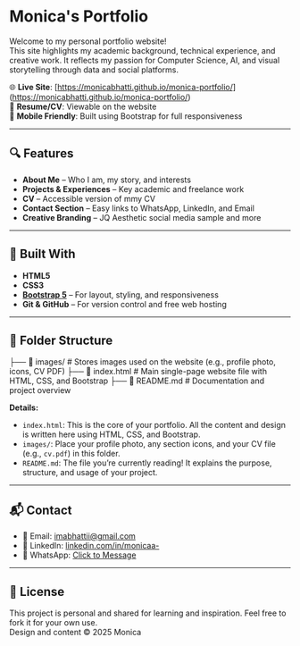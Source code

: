 # Monica's Portfolio

Welcome to my personal portfolio website!  
This site highlights my academic background, technical experience, and creative work. It reflects my passion for Computer Science, AI, and visual storytelling through data and social platforms.

🌐 **Live Site**: [https://monicabhatti.github.io/monica-portfolio/] (https://monicabhatti.github.io/monica-portfolio/)  
📄 **Resume/CV**: Viewable on the website  
📱 **Mobile Friendly**: Built using Bootstrap for full responsiveness  

---

## 🔍 Features

- **About Me** – Who I am, my story, and interests
- **Projects & Experiences** – Key academic and freelance work
- **CV** – Accessible version of mmy CV
- **Contact Section** – Easy links to WhatsApp, LinkedIn, and Email
- **Creative Branding** – JQ Aesthetic social media sample and more

---

## 🧰 Built With

- **HTML5**
- **CSS3**
- **[Bootstrap 5](https://getbootstrap.com/)** – For layout, styling, and responsiveness
- **Git & GitHub** – For version control and free web hosting

---

## 📁 Folder Structure
├── 📁 images/ # Stores images used on the website (e.g., profile photo, icons, CV PDF)
├── 📄 index.html # Main single-page website file with HTML, CSS, and Bootstrap
├── 📄 README.md # Documentation and project overview

**Details:**

- `index.html`: This is the core of your portfolio. All the content and design is written here using HTML, CSS, and Bootstrap.
- `images/`: Place your profile photo, any section icons, and your CV file (e.g., `cv.pdf`) in this folder.
- `README.md`: The file you’re currently reading! It explains the purpose, structure, and usage of your project.


---

## 📬 Contact

- 📧 Email: imabhattii@gmail.com  
- 💼 LinkedIn: [linkedin.com/in/monicaa-](https://linkedin.com/in/monicaa-)  
- 📱 WhatsApp: [Click to Message](https://wa.me/923159657499)

---

## 📜 License

This project is personal and shared for learning and inspiration. Feel free to fork it for your own use.  
Design and content © 2025 Monica
